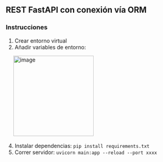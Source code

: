 ## REST FastAPI con conexión vía ORM

### Instrucciones
1. Crear entorno virtual
2. Añadir variables de entorno:
   
 &nbsp;&nbsp;&nbsp;&nbsp;&nbsp;<img width="211" alt="image" src="https://github.com/EmeRamirez/Fast-Api-Demo/assets/115498370/6cff538a-510f-4d33-b85e-1a14836de36d">
 <br>


4. Instalar dependencias: ``` pip install requirements.txt ```
5. Correr servidor: ``` uvicorn main:app --reload --port xxxx ```
